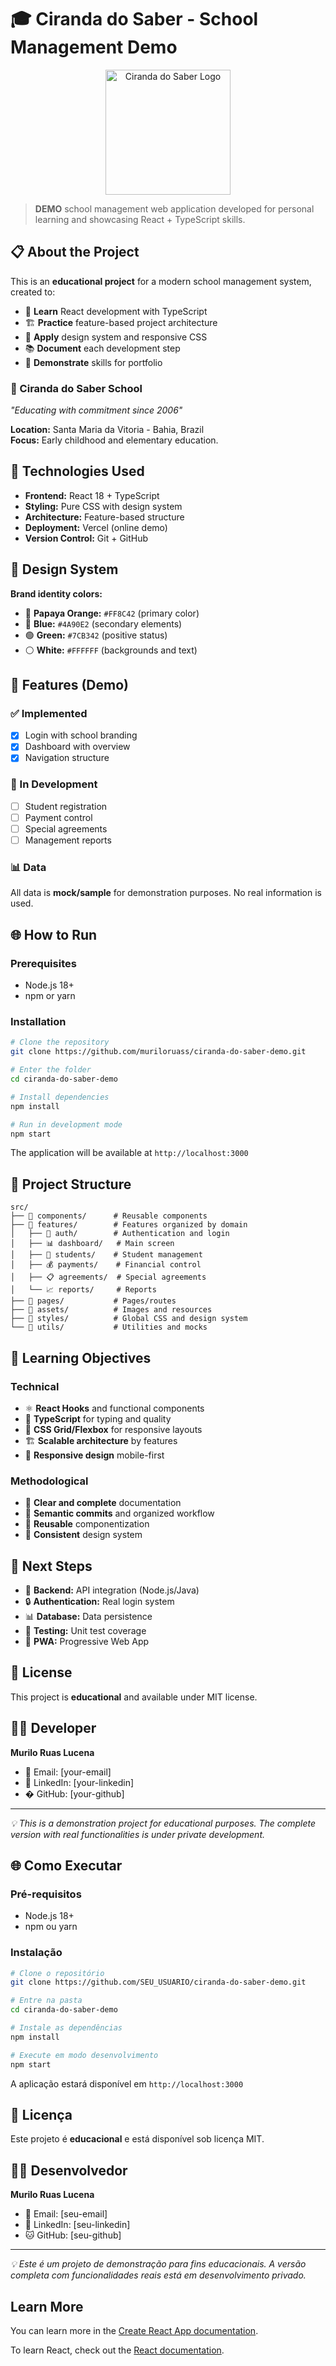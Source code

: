 # 🎓 Ciranda do Saber - School Management Demo

<div align="center">
  <img src="src/assets/ciranda-logo.png" alt="Ciranda do Saber Logo" width="200"/>
</div>

> **DEMO** school management web application developed for personal learning and showcasing React + TypeScript skills.

## 📋 About the Project

This is an **educational project** for a modern school management system, created to:

- 🎯 **Learn** React development with TypeScript
- 🏗️ **Practice** feature-based project architecture
- 🎨 **Apply** design system and responsive CSS
- 📚 **Document** each development step
- 💼 **Demonstrate** skills for portfolio

### 🏫 Ciranda do Saber School
*"Educating with commitment since 2006"*

**Location:** Santa Maria da Vitoria - Bahia, Brazil  
**Focus:** Early childhood and elementary education.

## 🚀 Technologies Used

- **Frontend:** React 18 + TypeScript
- **Styling:** Pure CSS with design system
- **Architecture:** Feature-based structure
- **Deployment:** Vercel (online demo)
- **Version Control:** Git + GitHub

## 🎨 Design System

**Brand identity colors:**
- 🧡 **Papaya Orange:** `#FF8C42` (primary color)
- 🔵 **Blue:** `#4A90E2` (secondary elements)
- 🟢 **Green:** `#7CB342` (positive status)
- ⚪ **White:** `#FFFFFF` (backgrounds and text)

## 📱 Features (Demo)

### ✅ Implemented
- [x] Login with school branding
- [x] Dashboard with overview
- [x] Navigation structure

### 🚧 In Development
- [ ] Student registration
- [ ] Payment control
- [ ] Special agreements
- [ ] Management reports

### 📊 Data
All data is **mock/sample** for demonstration purposes. No real information is used.

## 🌐 How to Run

### Prerequisites
- Node.js 18+
- npm or yarn

### Installation
```bash
# Clone the repository
git clone https://github.com/muriloruass/ciranda-do-saber-demo.git

# Enter the folder
cd ciranda-do-saber-demo

# Install dependencies
npm install

# Run in development mode
npm start
```

The application will be available at `http://localhost:3000`

## 📂 Project Structure

```
src/
├── 📁 components/      # Reusable components
├── 📁 features/        # Features organized by domain
│   ├── 🔐 auth/        # Authentication and login
│   ├── 📊 dashboard/   # Main screen
│   ├── 👥 students/    # Student management
│   ├── 💰 payments/    # Financial control
│   ├── 📋 agreements/  # Special agreements
│   └── 📈 reports/     # Reports
├── 📁 pages/           # Pages/routes
├── 📁 assets/          # Images and resources
├── 📁 styles/          # Global CSS and design system
└── 📁 utils/           # Utilities and mocks
```

## 🎯 Learning Objectives

### Technical
- ⚛️ **React Hooks** and functional components
- 🔷 **TypeScript** for typing and quality
- 🎨 **CSS Grid/Flexbox** for responsive layouts
- 🏗️ **Scalable architecture** by features
- 📱 **Responsive design** mobile-first

### Methodological
- 📝 **Clear and complete** documentation
- 🔄 **Semantic commits** and organized workflow
- 🧪 **Reusable** componentization
- 📐 **Consistent** design system

## 🚀 Next Steps

- 🔗 **Backend:** API integration (Node.js/Java)
- 🔒 **Authentication:** Real login system
- 📊 **Database:** Data persistence
- 🧪 **Testing:** Unit test coverage
- 📱 **PWA:** Progressive Web App

## 📄 License

This project is **educational** and available under MIT license.

## 👨‍💻 Developer

**Murilo Ruas Lucena**
- 📧 Email: [your-email]
- 💼 LinkedIn: [your-linkedin]
- � GitHub: [your-github]

---

*💡 This is a demonstration project for educational purposes. The complete version with real functionalities is under private development.*

## 🌐 Como Executar

### Pré-requisitos
- Node.js 18+
- npm ou yarn

### Instalação

```bash
# Clone o repositório
git clone https://github.com/SEU_USUARIO/ciranda-do-saber-demo.git

# Entre na pasta
cd ciranda-do-saber-demo

# Instale as dependências
npm install

# Execute em modo desenvolvimento
npm start
```

A aplicação estará disponível em `http://localhost:3000`

## 📄 Licença

Este projeto é **educacional** e está disponível sob licença MIT.

## 👨‍💻 Desenvolvedor

**Murilo Ruas Lucena**
- 📧 Email: [seu-email]
- 💼 LinkedIn: [seu-linkedin]
- 🐱 GitHub: [seu-github]

---

*💡 Este é um projeto de demonstração para fins educacionais. A versão completa com funcionalidades reais está em desenvolvimento privado.*

## Learn More

You can learn more in the [Create React App documentation](https://facebook.github.io/create-react-app/docs/getting-started).

To learn React, check out the [React documentation](https://reactjs.org/).
